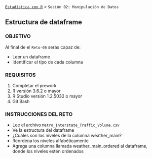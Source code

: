  [`Estadística con R`](../Readme.md) > `Sesión 02: Manipulación de Datos` 

## Estructura de dataframe

### OBJETIVO

Al final de el `Reto-06` serás capaz de:
- Leer un dataframe
- Identificar el tipo de cada columna

### REQUISITOS

1. Completar el prework
2. R versión 3.6.2 o mayor
3. R Studio versión 1.2.5033 o mayor 
4. Git Bash

### INSTRUCCIONES DEL RETO

- Lee el archivo `Metro_Interstate_Traffic_Volume.csv`
- Ve la estructura del dataframe
- ¿Cuáles son los niveles de la columna weather_main?
- Reordena los niveles alfabéticamente
- Agrega una columna llamada weather_main_ordered al dataframe, donde los niveles estén ordenados
